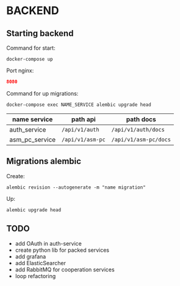 # BACKEND

## Starting backend

Command for start:
```commandline
docker-compose up
```

Port nginx: 
```json
8080
```

Command for up migrations: 
```commandline
docker-compose exec NAME_SERVICE alembic upgrade head
```

| name service   | path api             | path docs                 |
|----------------|----------------------|---------------------------|
| auth_service   | ```/api/v1/auth```   | ```/api/v1/auth/docs```   |
| asm_pc_service | ```/api/v1/asm-pc``` | ```/api/v1/asm-pc/docs``` |

## Migrations alembic

Create:
```commandline
alembic revision --autogenerate -m "name migration"
```

Up:
```commandline
alembic upgrade head 
```

## TODO

- add OAuth in auth-service
- create python lib for packed services
- add grafana
- add ElasticSearcher
- add RabbitMQ for cooperation services
- loop refactoring
